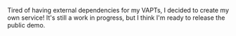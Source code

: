 Tired of having external dependencies for my VAPTs, I decided to create my own service! It's still a work in progress, but I think I'm ready to release the public demo.
